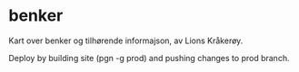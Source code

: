 # benker

Kart over benker og tilhørende informajson, av Lions Kråkerøy.

Deploy by building site (pgn -g prod) and pushing changes to prod branch.

